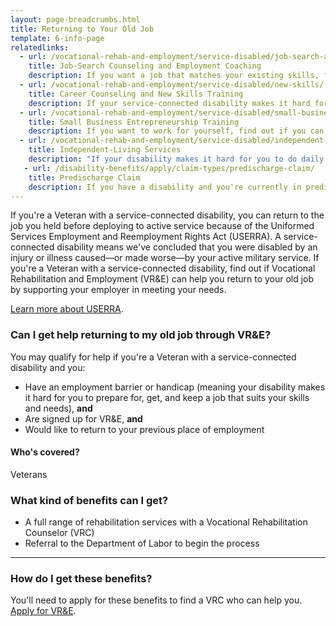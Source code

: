 ```yaml
---
layout: page-breadcrumbs.html
title: Returning to Your Old Job
template: 6-info-page
relatedlinks:
  - url: /vocational-rehab-and-employment/service-disabled/job-search-and-counseling/
    title: Job-Search Counseling and Employment Coaching
    description: If you want a job that matches your existing skills, find out if you can get help looking for a job and settling into your new workplace.
  - url: /vocational-rehab-and-employment/service-disabled/new-skills/
    title: Career Counseling and New Skills Training
    description: If your service-connected disability makes it hard for you to work in your current field, find out if you can get counseling and training to help you move into a field that better suits your abilities.
  - url: /vocational-rehab-and-employment/service-disabled/small-business-training/
    title: Small Business Entrepreneurship Training
    description: If you want to work for yourself, find out if you can get help starting your own business.
  - url: /vocational-rehab-and-employment/service-disabled/independent-living/
    title: Independent-Living Services
    description: "If your disability makes it hard for you to do daily activities (like bathing, dressing, or getting around), find out if you can get help to live more independently while you look for work."
   - url: /disability-benefits/apply/claim-types/predischarge-claim/
    title: Predischarge Claim
    description: If you have a disability and you're currently in predischarge status, file a claim to help speed up the claim decision process.
---
```


<div class="va-introtext">

If you're a Veteran with a service-connected disability, you can return to the job you held before deploying to active service because of the Uniformed Services Employment and Reemployment Rights Act (USERRA). A service-connected disability means we've concluded that you were disabled by an injury or illness caused—or made worse—by your active military service. If you're a Veteran with a service-connected disability, find out if Vocational Rehabilitation and Employment (VR&amp;E) can help you return to your old job by supporting your employer in meeting your needs. 

[Learn more about USERRA](http://www.dol.gov/vets/programs/userra/). 

</div>

<div class="feature" markdown="1">

### Can I get help returning to my old job through VR&amp;E?

You may qualify for help if you're a Veteran with a service-connected disability and you:
- Have an employment barrier or handicap (meaning your disability makes it hard for you to prepare for, get, and keep a job that suits your skills and needs), **and**
- Are signed up for VR&amp;E, **and**
- Would like to return to your previous place of employment

#### Who's covered?

Veterans

</div>

### What kind of benefits can I get?

- A full range of rehabilitation services with a Vocational Rehabilitation Counselor (VRC)
- Referral to the Department of Labor to begin the process

<hr>

### How do I get these benefits?

You'll need to apply for these benefits to find a VRC who can help you. [Apply for VR&amp;E](/vocational-rehab-and-employment/apply-vre/).
